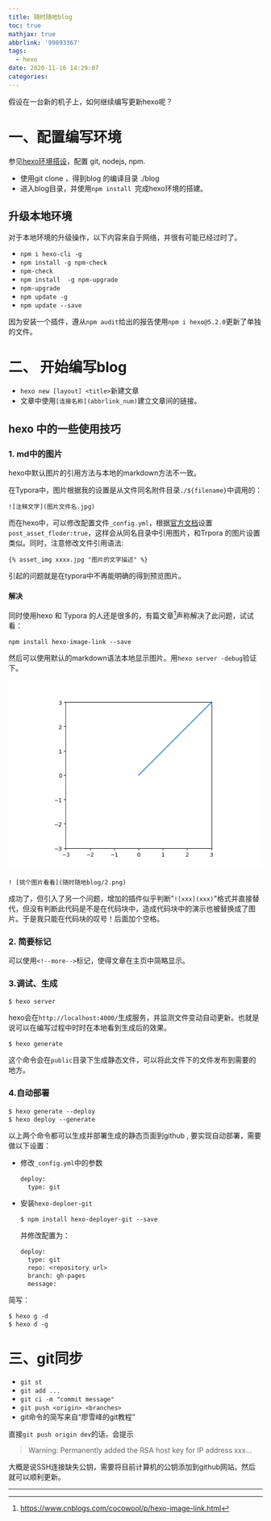 ```yaml
---
title: 随时随地blog
toc: true
mathjax: true
abbrlink: '99893367'
tags:
  - hexo
date: 2020-11-16 14:29:07
categories:
---
```




 假设在一台新的机子上，如何继续编写更新hexo呢？

# 一、配置编写环境

参见[hexo环境搭设](a0c259b2)，配置 git, nodejs, npm.

- 使用git clone ，得到blog 的编译目录 ./blog
- 进入blog目录，并使用`npm install `完成hexo环境的搭建。

## 升级本地环境

对于本地环境的升级操作，以下内容来自于网络，并很有可能已经过时了。

- `npm i hexo-cli -g`
- `npm install -g npm-check`
- `npm-check`
- `npm install  -g npm-upgrade`
- `npm-upgrade`
- `npm update -g`
- `npm update --save`

因为安装一个插件，遵从`npm audit`给出的报告使用`npm i hexo@5.2.0`更新了单独的文件。

# 二、 开始编写blog

- `hexo new [layout] <title>`新建文章
- 文章中使用`[连接名称](abbrlink_num)`建立文章间的链接。

## hexo 中的一些使用技巧

### 1. md中的图片

hexo中默认图片的引用方法与本地的markdown方法不一致。

在Typora中，图片根据我的设置是从文件同名附件目录`./${filename}`中调用的：
```
![注释文字](图片文件名.jpg)
```

而在hexo中，可以修改配置文件`_config.yml`，根据[官方文档](https://hexo.io/zh-cn/docs)设置`post_asset_floder:true`，这样会从同名目录中引用图片，和Trpora 的图片设置类似。同时，注意修改文件引用语法:

```
{% asset_img xxxx.jpg "图片的文字描述" %}
```

引起的问题就是在typora中不再能明确的得到预览图片。

#### 解决

同时使用hexo 和 Typora 的人还是很多的，有篇文章[^1]声称解决了此问题，试试看：

```
npm install hexo-image-link --save
```

然后可以使用默认的markdown语法本地显示图片。用`hexo server -debug`验证下。

![挑个图片看看](随时随地blog/2.png)

`! [挑个图片看看](随时随地blog/2.png)`

成功了，但引入了另一个问题，增加的插件似乎判断"`![xxx](xxx)`"格式并直接替代，但没有判断此代码是不是在代码块中，造成代码块中的演示也被替换成了图片。于是我只能在代码块的叹号！后面加个空格。

### 2. 简要标记

可以使用`<!--more-->`标记，使得文章在主页中简略显示。

### 3.调试、生成

```
$ hexo server
```

hexo会在`http://localhost:4000/`生成服务，并监测文件变动自动更新。也就是说可以在编写过程中时时在本地看到生成后的效果。

```
$ hexo generate
```

这个命令会在`public`目录下生成静态文件，可以将此文件下的文件发布到需要的地方。

### 4.自动部署

```
$ hexo generate --deploy
$ hexo deploy --generate
```

以上两个命令都可以生成并部署生成的静态页面到github , 要实现自动部署，需要做以下设置：

- 修改`_config.yml`中的参数

  ```
  deploy:
  	type: git
  ```

- 安装`hexo-deploer-git`

  ```
  $ npm install hexo-deployer-git --save
  ```

  并修改配置为：

  ```
  deploy:
    type: git
    repo: <repository url> 
    branch: gh-pages
    message: 
  ```

  

简写：

```
$ hexo g -d
$ hexo d -g
```



# 三、git同步

- `git st`
- `git add ...`
- `git ci -m "commit message"`
- `git push <origin> <branches>`
- git命令的简写来自“廖雪峰的git教程”



直接`git push origin dev`的话，会提示

> Warning: Permanently added the RSA host key for IP address xxx...

大概是说SSH连接缺失公钥，需要将目前计算机的公钥添加到github网站。然后就可以顺利更新。





---

[^1]:https://www.cnblogs.com/cocowool/p/hexo-image-link.html